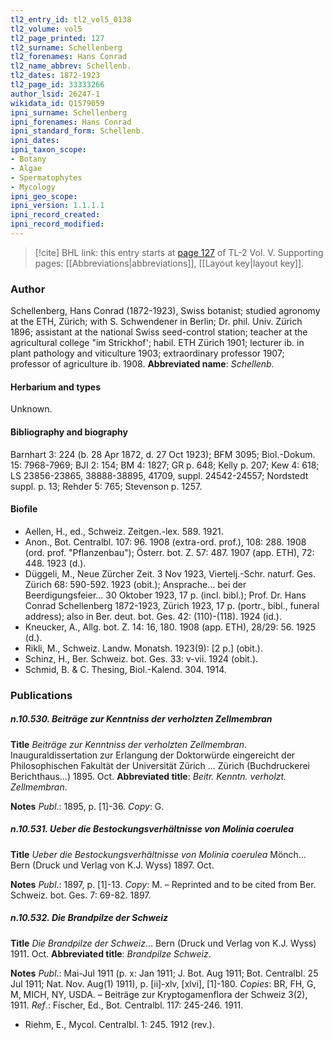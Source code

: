 ```yaml
---
tl2_entry_id: tl2_vol5_0138
tl2_volume: vol5
tl2_page_printed: 127
tl2_surname: Schellenberg
tl2_forenames: Hans Conrad
tl2_name_abbrev: Schellenb.
tl2_dates: 1872-1923
tl2_page_id: 33333266
author_lsid: 26247-1
wikidata_id: Q1579059
ipni_surname: Schellenberg
ipni_forenames: Hans Conrad
ipni_standard_form: Schellenb.
ipni_dates: 
ipni_taxon_scope: 
- Botany
- Algae
- Spermatophytes
- Mycology
ipni_geo_scope: 
ipni_version: 1.1.1.1
ipni_record_created: 
ipni_record_modified:
---
```



> [!cite] BHL link: this entry starts at [page 127](https://www.biodiversitylibrary.org/page/33333266) of TL-2 Vol. V.
> Supporting pages: [[Abbreviations|abbreviations]], [[Layout key|layout key]].

### Author

Schellenberg, Hans Conrad (1872-1923), Swiss botanist; studied agronomy at the ETH, Zürich; with S. Schwendener in Berlin; Dr. phil. Univ. Zürich 1896; assistant at the national Swiss seed-control station; teacher at the agricultural college "im Strickhof'; habil. ETH Zürich 1901; lecturer ib. in plant pathology and viticulture 1903; extraordinary professor 1907; professor of agriculture ib. 1908. 
**Abbreviated name**: *Schellenb.*

#### Herbarium and types

Unknown.

#### Bibliography and biography

Barnhart 3: 224 (b. 28 Apr 1872, d. 27 Oct 1923); BFM 3095; Biol.-Dokum. 15: 7968-7969; BJI 2: 154; BM 4: 1827; GR p. 648; Kelly p. 207; Kew 4: 618; LS 23856-23865, 38888-38895, 41709, suppl. 24542-24557; Nordstedt suppl. p. 13; Rehder 5: 765; Stevenson p. 1257.

#### Biofile

- Aellen, H., ed., Schweiz. Zeitgen.-lex. 589. 1921.
- Anon., Bot. Centralbl. 107: 96. 1908 (extra-ord. prof.), 108: 288. 1908 (ord. prof. "Pflanzenbau"); Österr. bot. Z. 57: 487. 1907 (app. ETH), 72: 448. 1923 (d.).
- Düggeli, M., Neue Zürcher Zeit. 3 Nov 1923, Viertelj.-Schr. naturf. Ges. Zürich 68: 590-592. 1923 (obit.); Ansprache... bei der Beerdigungsfeier... 30 Oktober 1923, 17 p. (incl. bibl.); Prof. Dr. Hans Conrad Schellenberg 1872-1923, Zürich 1923, 17 p. (portr., bibl., funeral address); also in Ber. deut. bot. Ges. 42: (110)-(118). 1924 (id.).
- Kneucker, A., Allg. bot. Z. 14: 16, 180. 1908 (app. ETH), 28/29: 56. 1925 (d.).
- Rikli, M., Schweiz. Landw. Monatsh. 1923(9): \[2 p.\] (obit.).
- Schinz, H., Ber. Schweiz. bot. Ges. 33: v-vii. 1924 (obit.).
- Schmid, B. & C. Thesing, Biol.-Kalend. 304. 1914.

### Publications

##### n.10.530. Beiträge zur Kenntniss der verholzten Zellmembran

**Title**
*Beiträge zur Kenntniss der verholzten Zellmembran*. Inauguraldissertation zur Erlangung der Doktorwürde eingereicht der Philosophischen Fakultät der Universität Zürich ... Zürich (Buchdruckerei Berichthaus...) 1895. Oct.
**Abbreviated title**: *Beitr. Kenntn. verholzt. Zellmembran*.

**Notes**
*Publ*.: 1895, p. \[1\]-36. *Copy*: G.

##### n.10.531. Ueber die Bestockungsverhältnisse von Molinia coerulea

**Title**
*Ueber die Bestockungsverhältnisse von Molinia coerulea* Mönch... Bern (Druck und Verlag von K.J. Wyss) 1897. Oct.

**Notes**
*Publ*.: 1897, p. \[1\]-13. *Copy*: M. – Reprinted and to be cited from Ber. Schweiz. bot. Ges. 7: 69-82. 1897.

##### n.10.532. Die Brandpilze der Schweiz

**Title**
*Die Brandpilze der Schweiz*... Bern (Druck und Verlag von K.J. Wyss) 1911. Oct.
**Abbreviated title**: *Brandpilze Schweiz*.

**Notes**
*Publ*.: Mai-Jul 1911 (p. x: Jan 1911; J. Bot. Aug 1911; Bot. Centralbl. 25 Jul 1911; Nat. Nov. Aug(1) 1911), p. \[ii\]-xlv, \[xlvi\], \[1\]-180. *Copies*: BR, FH, G, M, MICH, NY, USDA. – Beiträge zur Kryptogamenflora der Schweiz 3(2), 1911.
*Ref*.: Fischer, Ed., Bot. Centralbl. 117: 245-246. 1911.
- Riehm, E., Mycol. Centralbl. 1: 245. 1912 (rev.).

